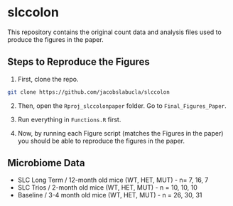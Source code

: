 # slccolon
This repository contains the original count data and analysis files used to produce the figures in the paper.

## Steps to Reproduce the Figures 
1. First, clone the repo. 
```bash
git clone https://github.com/jacobslabucla/slccolon
```
2. Then, open the `Rproj_slccolonpaper` folder. Go to `Final_Figures_Paper`.

3. Run everything in `Functions.R` first. 

4. Now, by running each Figure script (matches the Figures in the paper) you should be able to reproduce the figures in the paper.

## Microbiome Data
- SLC Long Term / 12-month old mice (WT, HET, MUT) - n= 7, 16, 7 
- SLC Trios / 2-month old mice (WT, HET, MUT) - n = 10, 10, 10 
- Baseline / 3-4 month old mice (WT, HET, MUT) - n = 26, 30, 31

  
